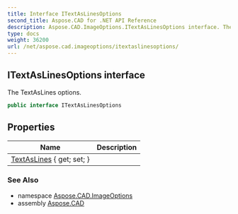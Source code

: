 ```yaml
---
title: Interface ITextAsLinesOptions
second_title: Aspose.CAD for .NET API Reference
description: Aspose.CAD.ImageOptions.ITextAsLinesOptions interface. The TextAsLines options
type: docs
weight: 36200
url: /net/aspose.cad.imageoptions/itextaslinesoptions/
---
```

## ITextAsLinesOptions interface

The TextAsLines options.

```csharp
public interface ITextAsLinesOptions
```

## Properties

| Name | Description |
| --- | --- |
| [TextAsLines](../../aspose.cad.imageoptions/itextaslinesoptions/textaslines/) { get; set; } |  |

### See Also

* namespace [Aspose.CAD.ImageOptions](../../aspose.cad.imageoptions/)
* assembly [Aspose.CAD](../../)



